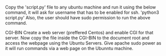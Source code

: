 Copy the 'script.py' file to any ubuntu machine and run it using the below command, it will ask for username that has to be enabled for ssh.
'python3 script.py'
Also, the user should have sudo permission to run the above command.

CGI-BIN
Create a web server (preffered Centos) and enable CGI for that server.
Now copy the file inside the CGI-BIN to the document root and access the webpage using the Ubuntu Servers.
Give apache sudo power as it will run commands via a web page on the Ubunntu machine.

